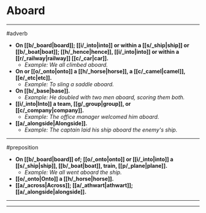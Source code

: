 # Aboard
---
#adverb
- **On [[b/_board|board]]; [[i/_into|into]] or within a [[s/_ship|ship]] or [[b/_boat|boat]]; [[h/_hence|hence]], [[i/_into|into]] or within a [[r/_railway|railway]] [[c/_car|car]].**
	- _Example: We all climbed aboard._
- **On or [[o/_onto|onto]] a [[h/_horse|horse]], a [[c/_camel|camel]], [[e/_etc|etc]].**
	- _Example: To sling a saddle aboard._
- **On [[b/_base|base]].**
	- _Example: He doubled with two men aboard, scoring them both._
- **[[i/_into|Into]] a team, [[g/_group|group]], or [[c/_company|company]].**
	- _Example: The office manager welcomed him aboard._
- **[[a/_alongside|Alongside]].**
	- _Example: The captain laid his ship aboard the enemy's ship._
---
#preposition
- **On [[b/_board|board]] of; [[o/_onto|onto]] or [[i/_into|into]] a [[s/_ship|ship]], [[b/_boat|boat]], train, [[p/_plane|plane]].**
	- _Example: We all went aboard the ship._
- **[[o/_onto|Onto]] a [[h/_horse|horse]].**
- **[[a/_across|Across]]; [[a/_athwart|athwart]]; [[a/_alongside|alongside]].**
---
---
